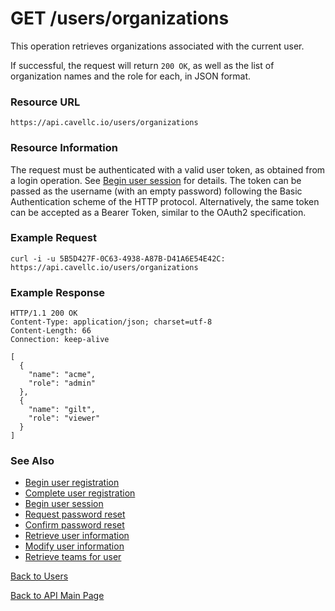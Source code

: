 # GET /users/organizations

This operation retrieves organizations associated with the current user.

If successful, the request will return `200 OK`, as well as the list of organization names and the role for each, in JSON format.


### Resource URL

`https://api.cavellc.io/users/organizations`

### Resource Information

The request must be authenticated with a valid user token, as obtained from a login operation. See [Begin user session](login.md) for details. The token can be passed as the username (with an empty password) following the Basic Authentication scheme of the HTTP protocol. Alternatively, the same token can be accepted as a Bearer Token, similar to the OAuth2 specification.


### Example Request

    curl -i -u 5B5D427F-0C63-4938-A87B-D41A6E54E42C: https://api.cavellc.io/users/organizations


### Example Response

    HTTP/1.1 200 OK
    Content-Type: application/json; charset=utf-8
    Content-Length: 66
    Connection: keep-alive

    [
      {
        "name": "acme",
        "role": "admin"
      },
      {
        "name": "gilt",
        "role": "viewer"
      }
    ]
    
### See Also

* [Begin user registration](register.md)
* [Complete user registration](confirm.md)
* [Begin user session](login.md)
* [Request password reset](forgot-password.md)
* [Confirm password reset](reset-password.md)
* [Retrieve user information](get-info.md)
* [Modify user information](patch-info.md)
* [Retrieve teams for user](get-teams.md)

[Back to Users](README.md)

[Back to API Main Page](../api.md)
